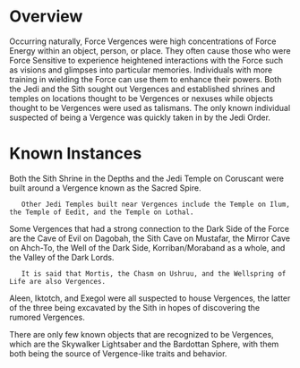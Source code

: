 # Overview
Occurring naturally, Force Vergences were high concentrations of Force Energy within an object, person, or place.
They often cause those who were Force Sensitive to experience heightened interactions with the Force such as visions and glimpses into particular memories.
Individuals with more training in wielding the Force can use them to enhance their powers.
Both the Jedi and the Sith sought out Vergences and established shrines and temples on locations thought to be Vergences or nexuses while objects thought to be Vergences were used as talismans.
The only known individual suspected of being a Vergence was quickly taken in by the Jedi Order.

# Known Instances
Both the Sith Shrine in the Depths and the Jedi Temple on Coruscant were built around a Vergence known as the Sacred Spire.
  
       Other Jedi Temples built near Vergences include the Temple on Ilum, the Temple of Eedit, and the Temple on Lothal.


Some Vergences that had a strong connection to the Dark Side of the Force are the Cave of Evil on Dagobah, the Sith Cave on Mustafar, the Mirror Cave on Ahch-To, the Well of the Dark Side, Korriban/Moraband as a whole, and the Valley of the Dark Lords.
 

       It is said that Mortis, the Chasm on Ushruu, and the Wellspring of Life are also Vergences.
Aleen, Iktotch, and Exegol were all suspected to house Vergences, the latter of the three being excavated by the Sith in hopes of discovering the rumored Vergences.


There are only few known objects that are recognized to be Vergences, which are the Skywalker Lightsaber and the Bardottan Sphere, with them both being the source of Vergence-like traits and behavior.